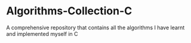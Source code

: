 # Algorithms-Collection-C
A comprehensive repository that contains all the algorithms I have learnt and implemented myself in C
